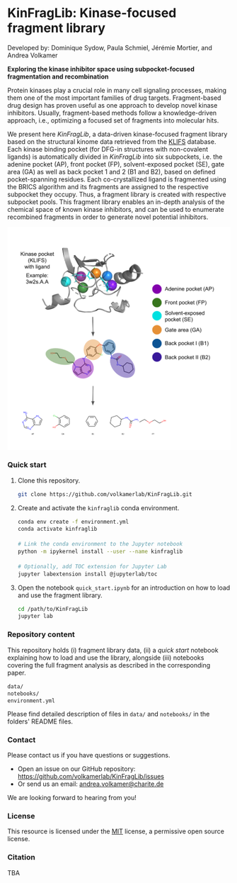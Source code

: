 # KinFragLib: Kinase-focused fragment library

Developed by: Dominique Sydow, Paula Schmiel, Jérémie Mortier, and Andrea Volkamer

**Exploring the kinase inhibitor space using subpocket-focused fragmentation and recombination**

Protein kinases play a crucial role in many cell signaling processes, 
making them one of the most important families of drug targets.
Fragment-based drug design has proven useful as one approach to develop novel kinase inhibitors. 
Usually, fragment-based methods follow a knowledge-driven approach, i.e., optimizing a focused set of fragments into molecular hits. 

We present here *KinFragLib*, a data-driven kinase-focused fragment library based on the structural kinome data retrieved from the [KLIFS](https://klifs.vu-compmedchem.nl) database.
Each kinase binding pocket (for DFG-in structures with non-covalent ligands) is automatically divided in *KinFragLib* into six subpockets, i.e.
the adenine pocket (AP), front pocket (FP), solvent-exposed pocket (SE), gate area (GA) as well as back pocket 1 and 2 (B1 and B2), based on defined pocket-spanning residues.
Each co-crystallized ligand is fragmented using the BRICS algorithm and its fragments are assigned to the respective subpocket they occupy. Thus, a fragment library is created with respective subpocket pools. 
This fragment library enables an in-depth analysis of the chemical space of known kinase inhibitors, 
and can be used to enumerate recombined fragments in order to generate novel potential inhibitors.


<img src ="./docs/img/toc_github_kinfraglib.png" width = "600" align="left"> 
<br clear="all" />

### Quick start

1. Clone this repository.

    ```bash
    git clone https://github.com/volkamerlab/KinFragLib.git
    ```

2. Create and activate the `kinfraglib` conda environment. 

    ```bash
    conda env create -f environment.yml
    conda activate kinfraglib

    # Link the conda environment to the Jupyter notebook
    python -m ipykernel install --user --name kinfraglib

    # Optionally, add TOC extension for Jupyter Lab
    jupyter labextension install @jupyterlab/toc
    ```

3. Open the notebook `quick_start.ipynb` for an introduction on how to load and use the fragment library.

    ```bash
    cd /path/to/KinFragLib
    jupyter lab
    ```

### Repository content

This repository holds 
(i) fragment library data, 
(ii) a *quick start* notebook explaining how to load and use the library, alongside 
(iii) notebooks covering the full fragment analysis as described in the corresponding paper.

    data/
    notebooks/
    environment.yml
    
Please find detailed description of files in `data/` and `notebooks/` in the folders' README files.
    

### Contact

Please contact us if you have questions or suggestions.

* Open an issue on our GitHub repository: https://github.com/volkamerlab/KinFragLib/issues
* Or send us an email: andrea.volkamer@charite.de

We are looking forward to hearing from you!

### License

This resource is licensed under the [MIT](https://opensource.org/licenses/MIT) license, a permissive open source license.

### Citation

TBA
